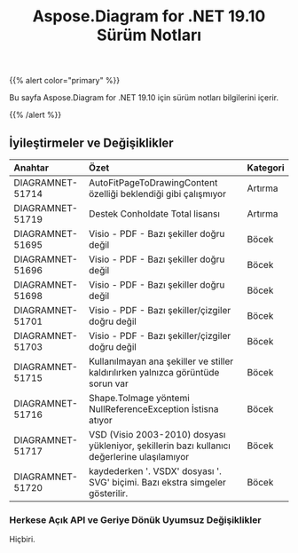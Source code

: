 ﻿---
title: Aspose.Diagram for .NET 19.10 Sürüm Notları
type: docs
weight: 30
url: /tr/net/aspose-diagram-for-net-19-10-release-notes/
---
{{% alert color="primary" %}} 

Bu sayfa Aspose.Diagram for .NET 19.10 için sürüm notları bilgilerini içerir.

{{% /alert %}} 
## **İyileştirmeler ve Değişiklikler**

|**Anahtar**|**Özet**|**Kategori**|
|:- |:- |:- |
|DIAGRAMNET-51714|AutoFitPageToDrawingContent özelliği beklendiği gibi çalışmıyor|Artırma|
|DIAGRAMNET-51719|Destek Conholdate Total lisansı|Artırma|
|DIAGRAMNET-51695|Visio - PDF - Bazı şekiller doğru değil|Böcek|
|DIAGRAMNET-51696|Visio - PDF - Bazı şekiller doğru değil|Böcek|
|DIAGRAMNET-51698|Visio - PDF - Bazı şekiller doğru değil|Böcek|
|DIAGRAMNET-51701|Visio - PDF - Bazı şekiller/çizgiler doğru değil|Böcek|
|DIAGRAMNET-51703|Visio - PDF - Bazı şekiller/çizgiler doğru değil|Böcek|
|DIAGRAMNET-51715|Kullanılmayan ana şekiller ve stiller kaldırılırken yalnızca görüntüde sorun var|Böcek|
|DIAGRAMNET-51716|Shape.ToImage yöntemi NullReferenceException İstisna atıyor|Böcek|
|DIAGRAMNET-51717|VSD (Visio 2003-2010) dosyası yükleniyor, şekillerin bazı kullanıcı değerlerine ulaşılamıyor|Böcek|
|DIAGRAMNET-51720|kaydederken '. VSDX' dosyası '. SVG' biçimi. Bazı ekstra simgeler gösterilir.|Böcek|
### **Herkese Açık API ve Geriye Dönük Uyumsuz Değişiklikler**
Hiçbiri.
